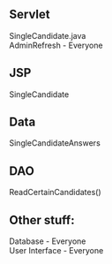 ## Servlet
SingleCandidate.java\
AdminRefresh - Everyone

## JSP
SingleCandidate

## Data
SingleCandidateAnswers

## DAO
ReadCertainCandidates()

## Other stuff:
Database - Everyone \
User Interface - Everyone
